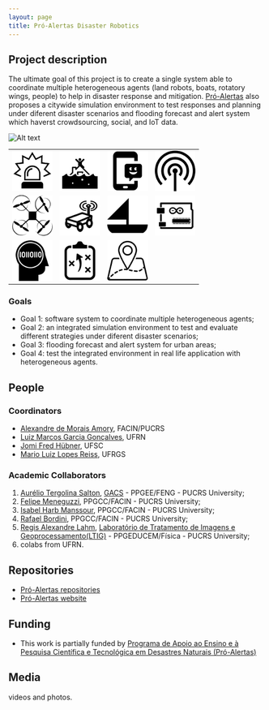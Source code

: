 ```yaml
---
layout: page
title: Pró-Alertas Disaster Robotics
---
```


## Project description

The ultimate goal of this project is to create a single system able to coordinate multiple heterogeneous agents (land robots, boats, rotatory wings, people) to help in disaster response and mitigation. [Pró-Alertas](https://disaster-robotics-proalertas.github.io/) also proposes a citywide simulation environment to test responses and planning under diferent disaster scenarios and flooding forecast and alert system which haverst crowdsourcing, social, and IoT data.

![Alt text](./proj1.jpg?raw=true "Project diagram")

| | | | |
| --- | --- | --- | --- |
| ![alerts](../images/icons/alert.png "generates alerts") |   ![rescue](../images/icons/rescue.png "for rescue") | ![mobile app](../images/icons/mob-app.png "mobile app") |  ![sensors](../images/icons/sensor.png "sensors") |
|![drone](../images/icons/drone.png "drone") |  ![land robot](../images/icons/land-robot.png "land robot") | ![sail boat](../images/icons/sail-boat.png "sail boat")  | ![electronics](../images/icons/electronics.png "electronics")  |
| ![AI](../images/icons/ia.png "AI") |  ![planning](../images/icons/planning.png "planning") |  ![GIS](../images/icons/geo.png "GIS app")   |  |

### Goals

 - Goal 1: software system to coordinate multiple heterogeneous agents;
 - Goal 2: an integrated simulation environment to test and evaluate different strategies under diferent disaster scenarios;
 - Goal 3: flooding forecast and alert system for urban areas;
 - Goal 4: test the integrated environment in real life application with heterogeneous agents.

## People

### Coordinators

 - [Alexandre de Morais Amory](http://lattes.cnpq.br/2609000874577720), FACIN/PUCRS
 - [Luiz Marcos Garcia Gonçalves](http://lattes.cnpq.br/1562357566810393), UFRN
 - [Jomi Fred Hübner](http://lattes.cnpq.br/0526242321357828), UFSC
 - [Mario Luiz Lopes Reiss](http://lattes.cnpq.br/3254713655194108), UFRGS

### Academic Collaborators

1. [Aurélio Tergolina Salton](http://lattes.cnpq.br/7181063742089743), [GACS](http://www.feng.pucrs.br/~gacs/) - PPGEE/FENG - PUCRS University;
2. [Felipe Meneguzzi](http://lattes.cnpq.br/5973550650941724), PPGCC/FACIN - PUCRS University;
3. [Isabel Harb Manssour](http://lattes.cnpq.br/4904489502853690), PPGCC/FACIN - PUCRS University;
4. [Rafael Bordini](http://lattes.cnpq.br/4589262718627942), PPGCC/FACIN - PUCRS University;   
5. [Regis Alexandre Lahm](http://lattes.cnpq.br/0407648694453994), [Laboratório de Tratamento de Imagens e Geoprocessamento(LTIG)](http://www.pucrs.br/ffch/lab-geo/) - PPGEDUCEM/Física - PUCRS University;
6. colabs from UFRN.

## Repositories

 - [Pró-Alertas repositories](https://github.com/disaster-robotics-proalertas)
 - [Pró-Alertas website](https://disaster-robotics-proalertas.github.io/)

## Funding

 - This work is partially funded by [Programa de Apoio ao Ensino e à Pesquisa Científica e Tecnológica em Desastres Naturais (Pró-Alertas)](http://www.capes.gov.br/bolsas/programas-especiais/pro-alertas)


## Media 

videos and photos.

